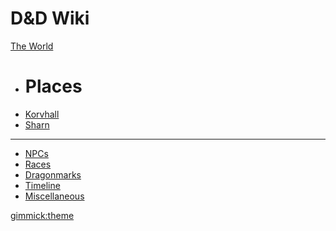 # D&D Wiki

[The World]()

* # Places
* [Korvhall](./pages/the-world/korvhall/index.md)
* [Sharn](./pages/the-world/korvhall/sharn/index.md)
- - - -
* [NPCs](./pages/npc/index.md)
* [Races](./pages/the-world/races/index.md)
* [Dragonmarks](./pages/the-world/dragonmarks.md)
* [Timeline](./pages/the-world/timeline.md)
* [Miscellaneous](./pages/the-world/miscellaneous/index.md)


[gimmick:theme](spacelab)
